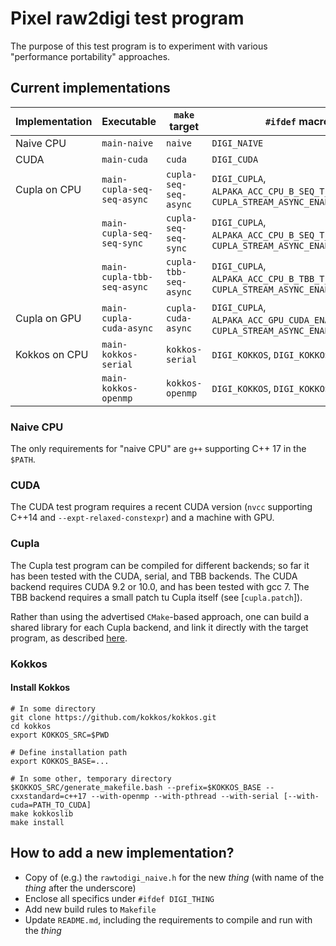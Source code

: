 # Pixel raw2digi test program

The purpose of this test program is to experiment with various
"performance portability" approaches.

## Current implementations

| Implementation | Executable                   | `make` target         | `#ifdef` macros                                                                       |
|----------------|------------------------------|-----------------------|---------------------------------------------------------------------------------------|
| Naive CPU      | `main-naive`                 |`naive`                | `DIGI_NAIVE`                                                                          |
| CUDA           | `main-cuda`                  |`cuda`                 | `DIGI_CUDA`                                                                           |
| Cupla on CPU   | `main-cupla-seq-seq-async`   |`cupla-seq-seq-async`  | `DIGI_CUPLA`, `ALPAKA_ACC_CPU_B_SEQ_T_SEQ_ENABLED`, `CUPLA_STREAM_ASYNC_ENABLED=1`    |
|                | `main-cupla-seq-seq-sync`    |`cupla-seq-seq-sync`   | `DIGI_CUPLA`, `ALPAKA_ACC_CPU_B_SEQ_T_SEQ_ENABLED`, `CUPLA_STREAM_ASYNC_ENABLED=0`    |
|                | `main-cupla-tbb-seq-async`   |`cupla-tbb-seq-async`  | `DIGI_CUPLA`, `ALPAKA_ACC_CPU_B_TBB_T_SEQ_ENABLED`, `CUPLA_STREAM_ASYNC_ENABLED=1`    |
| Cupla on GPU   | `main-cupla-cuda-async`      |`cupla-cuda-async`     | `DIGI_CUPLA`, `ALPAKA_ACC_GPU_CUDA_ENABLED`,        `CUPLA_STREAM_ASYNC_ENABLED=1`    |
| Kokkos on CPU  | `main-kokkos-serial`         |`kokkos-serial`        | `DIGI_KOKKOS`, `DIGI_KOKKOS_SERIAL`                                                   |
|                | `main-kokkos-openmp`         |`kokkos-openmp`        | `DIGI_KOKKOS`, `DIGI_KOKKOS_OPENMP`                                                   |

### Naive CPU

The only requirements for "naive CPU" are `g++` supporting C++ 17 in the `$PATH`.

### CUDA

The CUDA test program requires a recent CUDA version (`nvcc`
supporting C++14 and `--expt-relaxed-constexpr`) and a machine with
GPU.

### Cupla

The Cupla test program can be compiled for different backends; so far it has
been tested with the CUDA, serial, and TBB backends.
The CUDA backend requires CUDA 9.2 or 10.0, and has been tested with gcc 7.
The TBB backend requires a small patch tu Cupla itself (see [`cupla.patch`]).

Rather than using the advertised `CMake`-based approach, one can build a shared
library for each Cupla backend, and link it directly with the target program,
as described [here](AlpakaAndCupla.md).

### Kokkos

#### Install Kokkos
```
# In some directory
git clone https://github.com/kokkos/kokkos.git
cd kokkos
export KOKKOS_SRC=$PWD

# Define installation path
export KOKKOS_BASE=...

# In some other, temporary directory
$KOKKOS_SRC/generate_makefile.bash --prefix=$KOKKOS_BASE --cxxstandard=c++17 --with-openmp --with-pthread --with-serial [--with-cuda=PATH_TO_CUDA]
make kokkoslib
make install
```

## How to add a new implementation?

- Copy of (e.g.) the `rawtodigi_naive.h` for the new *thing* (with name of the *thing* after the underscore)
- Enclose all specifics under `#ifdef DIGI_THING`
- Add new build rules to `Makefile`
- Update `README.md`, including the requirements to compile and run with the *thing*
